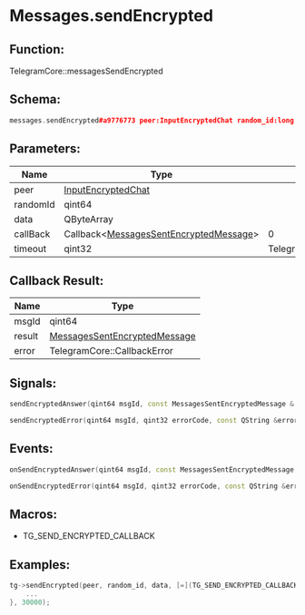 # Messages.sendEncrypted

## Function:

TelegramCore::messagesSendEncrypted

## Schema:

```c++
messages.sendEncrypted#a9776773 peer:InputEncryptedChat random_id:long data:bytes = messages.SentEncryptedMessage;
```
## Parameters:

|Name|Type|Default|
|----|----|-------|
|peer|[InputEncryptedChat](../../types/inputencryptedchat.md)||
|randomId|qint64||
|data|QByteArray||
|callBack|Callback&lt;[MessagesSentEncryptedMessage](../../types/messagessentencryptedmessage.md)&gt;|0|
|timeout|qint32|TelegramCore::timeOut()|

## Callback Result:

|Name|Type|
|----|----|
|msgId|qint64|
|result|[MessagesSentEncryptedMessage](../../types/messagessentencryptedmessage.md)|
|error|TelegramCore::CallbackError|

## Signals:

```c++
sendEncryptedAnswer(qint64 msgId, const MessagesSentEncryptedMessage & result)
```
```c++
sendEncryptedError(qint64 msgId, qint32 errorCode, const QString &errorText)
```

## Events:

```c++
onSendEncryptedAnswer(qint64 msgId, const MessagesSentEncryptedMessage & result)
```
```c++
onSendEncryptedError(qint64 msgId, qint32 errorCode, const QString &errorText)
```

## Macros:

* TG_SEND_ENCRYPTED_CALLBACK

## Examples:

```c++
tg->sendEncrypted(peer, random_id, data, [=](TG_SEND_ENCRYPTED_CALLBACK){
    ...
}, 30000);
```
